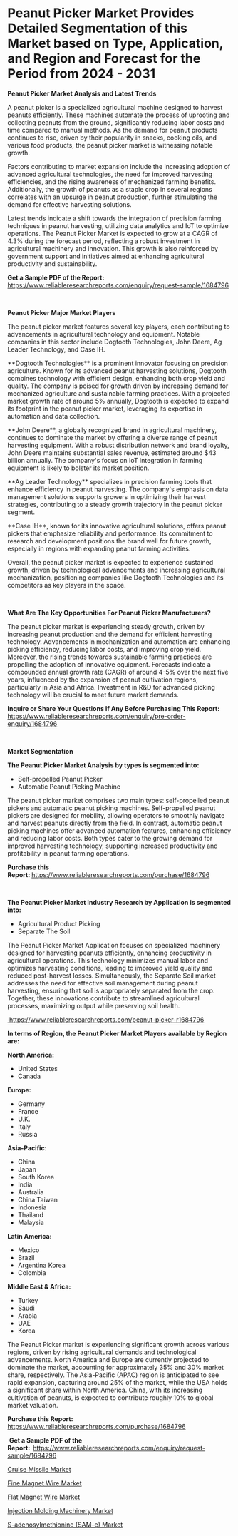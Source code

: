 <p><h1>Peanut Picker Market Provides Detailed Segmentation of this Market based on Type, Application, and Region and Forecast for the Period from 2024 - 2031</h1></p><p><strong>Peanut Picker Market Analysis and Latest Trends</strong></p>
<p><p>A peanut picker is a specialized agricultural machine designed to harvest peanuts efficiently. These machines automate the process of uprooting and collecting peanuts from the ground, significantly reducing labor costs and time compared to manual methods. As the demand for peanut products continues to rise, driven by their popularity in snacks, cooking oils, and various food products, the peanut picker market is witnessing notable growth.</p><p>Factors contributing to market expansion include the increasing adoption of advanced agricultural technologies, the need for improved harvesting efficiencies, and the rising awareness of mechanized farming benefits. Additionally, the growth of peanuts as a staple crop in several regions correlates with an upsurge in peanut production, further stimulating the demand for effective harvesting solutions.</p><p>Latest trends indicate a shift towards the integration of precision farming techniques in peanut harvesting, utilizing data analytics and IoT to optimize operations. The Peanut Picker Market is expected to grow at a CAGR of 4.3% during the forecast period, reflecting a robust investment in agricultural machinery and innovation. This growth is also reinforced by government support and initiatives aimed at enhancing agricultural productivity and sustainability.</p></p>
<p><strong>Get a Sample PDF of the Report:&nbsp;</strong> <a href="https://www.reliableresearchreports.com/enquiry/request-sample/1684796?utm_campaign=123&utm_medium=2&utm_source=Github&utm_content=ia&utm_term=16102024&utm_id=peanut-picker">https://www.reliableresearchreports.com/enquiry/request-sample/1684796</a></p>
<p>&nbsp;</p>
<p><strong>Peanut Picker Major Market Players</strong></p>
<p><p>The peanut picker market features several key players, each contributing to advancements in agricultural technology and equipment. Notable companies in this sector include Dogtooth Technologies, John Deere, Ag Leader Technology, and Case IH.</p><p>**Dogtooth Technologies** is a prominent innovator focusing on precision agriculture. Known for its advanced peanut harvesting solutions, Dogtooth combines technology with efficient design, enhancing both crop yield and quality. The company is poised for growth driven by increasing demand for mechanized agriculture and sustainable farming practices. With a projected market growth rate of around 5% annually, Dogtooth is expected to expand its footprint in the peanut picker market, leveraging its expertise in automation and data collection.</p><p>**John Deere**, a globally recognized brand in agricultural machinery, continues to dominate the market by offering a diverse range of peanut harvesting equipment. With a robust distribution network and brand loyalty, John Deere maintains substantial sales revenue, estimated around $43 billion annually. The company's focus on IoT integration in farming equipment is likely to bolster its market position.</p><p>**Ag Leader Technology** specializes in precision farming tools that enhance efficiency in peanut harvesting. The company's emphasis on data management solutions supports growers in optimizing their harvest strategies, contributing to a steady growth trajectory in the peanut picker segment.</p><p>**Case IH**, known for its innovative agricultural solutions, offers peanut pickers that emphasize reliability and performance. Its commitment to research and development positions the brand well for future growth, especially in regions with expanding peanut farming activities.</p><p>Overall, the peanut picker market is expected to experience sustained growth, driven by technological advancements and increasing agricultural mechanization, positioning companies like Dogtooth Technologies and its competitors as key players in the space.</p></p>
<p>&nbsp;</p>
<p><strong>What Are The Key Opportunities For Peanut Picker Manufacturers?</strong></p>
<p><p>The peanut picker market is experiencing steady growth, driven by increasing peanut production and the demand for efficient harvesting technology. Advancements in mechanization and automation are enhancing picking efficiency, reducing labor costs, and improving crop yield. Moreover, the rising trends towards sustainable farming practices are propelling the adoption of innovative equipment. Forecasts indicate a compounded annual growth rate (CAGR) of around 4-5% over the next five years, influenced by the expansion of peanut cultivation regions, particularly in Asia and Africa. Investment in R&D for advanced picking technology will be crucial to meet future market demands.</p></p>
<p><strong>Inquire or Share Your Questions If Any Before Purchasing This Report:</strong> <a href="https://www.reliableresearchreports.com/enquiry/pre-order-enquiry/1684796?utm_campaign=123&utm_medium=2&utm_source=Github&utm_content=ia&utm_term=16102024&utm_id=peanut-picker">https://www.reliableresearchreports.com/enquiry/pre-order-enquiry/1684796</a></p>
<p>&nbsp;</p>
<p><strong>Market Segmentation</strong></p>
<p><strong>The Peanut Picker Market Analysis by types is segmented into:</strong></p>
<p><ul><li>Self-propelled Peanut Picker</li><li>Automatic Peanut Picking Machine</li></ul></p>
<p><p>The peanut picker market comprises two main types: self-propelled peanut pickers and automatic peanut picking machines. Self-propelled peanut pickers are designed for mobility, allowing operators to smoothly navigate and harvest peanuts directly from the field. In contrast, automatic peanut picking machines offer advanced automation features, enhancing efficiency and reducing labor costs. Both types cater to the growing demand for improved harvesting technology, supporting increased productivity and profitability in peanut farming operations.</p></p>
<p><strong>Purchase this Report:&nbsp;</strong><a href="https://www.reliableresearchreports.com/purchase/1684796?utm_campaign=123&utm_medium=2&utm_source=Github&utm_content=ia&utm_term=16102024&utm_id=peanut-picker">https://www.reliableresearchreports.com/purchase/1684796</a></p>
<p>&nbsp;</p>
<p><strong>The Peanut Picker Market Industry Research by Application is segmented into:</strong></p>
<p><ul><li>Agricultural Product Picking</li><li>Separate The Soil</li></ul></p>
<p><p>The Peanut Picker Market Application focuses on specialized machinery designed for harvesting peanuts efficiently, enhancing productivity in agricultural operations. This technology minimizes manual labor and optimizes harvesting conditions, leading to improved yield quality and reduced post-harvest losses. Simultaneously, the Separate Soil market addresses the need for effective soil management during peanut harvesting, ensuring that soil is appropriately separated from the crop. Together, these innovations contribute to streamlined agricultural processes, maximizing output while preserving soil health.</p></p>
<p><a href="https://www.reliableresearchreports.com/peanut-picker-r1684796?utm_campaign=123&utm_medium=2&utm_source=Github&utm_content=ia&utm_term=16102024&utm_id=peanut-picker">&nbsp;https://www.reliableresearchreports.com/peanut-picker-r1684796</a></p>
<p><strong>In terms of Region, the Peanut Picker Market Players available by Region are:</strong></p>
<p>
    <p> <strong> North America: </strong>
        <ul>
            <li>United States</li>
            <li>Canada</li>
        </ul>
        </p> 
    <p> <strong> Europe: </strong>
        <ul>
            <li>Germany</li>
            <li>France</li>
            <li>U.K.</li>
            <li>Italy</li>
            <li>Russia</li>
        </ul>
        </p> 
    <p> <strong> Asia-Pacific: </strong>
        <ul>
            <li>China</li>
            <li>Japan</li>
            <li>South Korea</li>
            <li>India</li>
            <li>Australia</li>
            <li>China Taiwan</li>
            <li>Indonesia</li>
            <li>Thailand</li>
            <li>Malaysia</li>
        </ul>
        </p> 
    <p> <strong> Latin America: </strong>
        <ul>
            <li>Mexico</li>
            <li>Brazil</li>
            <li>Argentina Korea</li>
            <li>Colombia</li>
        </ul>
        </p> 
    <p> <strong> Middle East & Africa: </strong>
        <ul>
            <li>Turkey</li>
            <li>Saudi</li>
            <li>Arabia</li>
            <li>UAE</li>
            <li>Korea</li>
        </ul>
    </p>
    </p>
<p><p>The Peanut Picker market is experiencing significant growth across various regions, driven by rising agricultural demands and technological advancements. North America and Europe are currently projected to dominate the market, accounting for approximately 35% and 30% market share, respectively. The Asia-Pacific (APAC) region is anticipated to see rapid expansion, capturing around 25% of the market, while the USA holds a significant share within North America. China, with its increasing cultivation of peanuts, is expected to contribute roughly 10% to global market valuation.</p></p>
<p><strong>Purchase this Report: </strong><a href="https://www.reliableresearchreports.com/purchase/1684796?utm_campaign=123&utm_medium=2&utm_source=Github&utm_content=ia&utm_term=16102024&utm_id=peanut-picker">https://www.reliableresearchreports.com/purchase/1684796</a></p>
<p>&nbsp;<strong>Get a Sample PDF of the Report:&nbsp;&nbsp;</strong><a href="https://www.reliableresearchreports.com/enquiry/request-sample/1684796?utm_campaign=123&utm_medium=2&utm_source=Github&utm_content=ia&utm_term=16102024&utm_id=peanut-picker">https://www.reliableresearchreports.com/enquiry/request-sample/1684796</a></p>
<p><strong></strong></p>
<p><p><a href="https://issuu.com/reportprime-2/docs/cruise-missile-market-size-2030.ppt_993230ec88b5ba?utm_campaign=123&utm_medium=2&utm_source=Github&utm_content=ia&utm_term=16102024&utm_id=peanut-picker">Cruise Missile Market</a></p><p><a href="https://www.linkedin.com/pulse/exploring-fine-magnet-wire-market-strategic-insights-lrnxe?trk=public_post_embed_feed-article-content&utm_campaign=123&utm_medium=2&utm_source=Github&utm_content=ia&utm_term=16102024&utm_id=peanut-picker">Fine Magnet Wire Market</a></p><p><a href="https://www.linkedin.com/pulse/flat-magnet-wire-market-size-segmentation-trends-growth-analysis-rgkce?trk=public_post_embed_feed-article-content&utm_campaign=123&utm_medium=2&utm_source=Github&utm_content=ia&utm_term=16102024&utm_id=peanut-picker">Flat Magnet Wire Market</a></p><p><a href="https://issuu.com/reportprime-2/docs/injection-molding-machinery-market-_3069eb4636a059?utm_campaign=123&utm_medium=2&utm_source=Github&utm_content=ia&utm_term=16102024&utm_id=peanut-picker">Injection Molding Machinery Market</a></p><p><a href="https://github.com/NasrinKhan99/Market-Research-Report-List-1/blob/main/s-adenosylmethionine-sam-e-market.md?utm_campaign=123&utm_medium=2&utm_source=Github&utm_content=ia&utm_term=16102024&utm_id=peanut-picker">S-adenosylmethionine (SAM-e) Market</a></p></p>